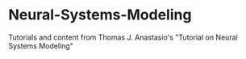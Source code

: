 # Neural-Systems-Modeling
Tutorials and content from Thomas J. Anastasio's "Tutorial on Neural Systems Modeling"
